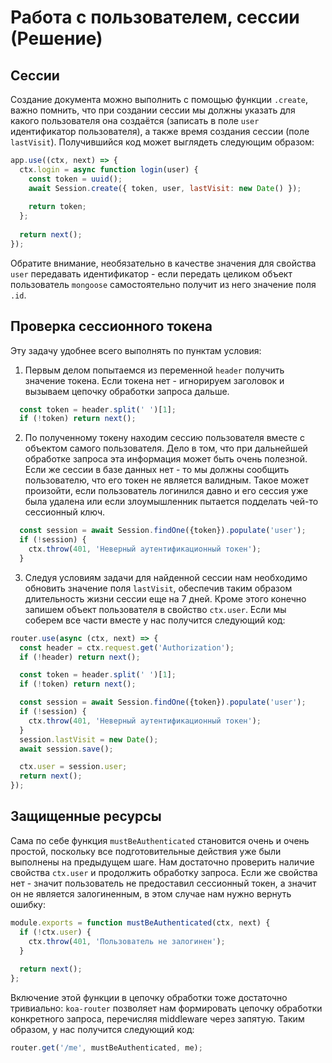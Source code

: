 # Работа с пользователем, сессии (Решение)


## Сессии

Создание документа можно выполнить с помощью функции `.create`, важно помнить, что при создании
сессии мы должны указать для какого пользователя она создаётся (записать в поле `user` 
идентификатор пользователя), а также время создания сессии (поле `lastVisit`). Получившийся код 
может выглядеть следующим образом:
```js
app.use((ctx, next) => {
  ctx.login = async function login(user) {
    const token = uuid();
    await Session.create({ token, user, lastVisit: new Date() });
    
    return token;
  };
  
  return next();
});
```
Обратите внимание, необязательно в качестве значения для свойства `user` передавать идентификатор -
если передать целиком объект пользователь `mongoose` самостоятельно получит из него значение поля 
`.id`.


## Проверка сессионного токена

Эту задачу удобнее всего выполнять по пунктам условия:
1. Первым делом попытаемся из переменной `header` получить значение токена. Если токена нет - 
игнорируем заголовок и вызываем цепочку обработки запроса дальше.
```js
  const token = header.split(' ')[1];
  if (!token) return next();
```
2. По полученному токену находим сессию пользователя вместе с объектом самого пользователя. Дело в 
том, что при дальнейшей обработке запроса эта информация может быть очень полезной. Если же сессии в
базе данных нет - то мы должны сообщить пользователю, что его токен не является валидным. Такое 
может произойти, если пользователь логинился давно и его сессия уже была удалена или если 
злоумышленник пытается подделать чей-то сессионный ключ. 
```js
  const session = await Session.findOne({token}).populate('user');
  if (!session) {
    ctx.throw(401, 'Неверный аутентификационный токен');
  }
```
3. Следуя условиям задачи для найденной сессии нам необходимо обновить значение поля `lastVisit`,
обеспечив таким образом длительность жизни сессии еще на 7 дней. Кроме этого конечно запишем объект
пользователя в свойство `ctx.user`. Если мы соберем все части вместе у нас получится следующий код:
```js
router.use(async (ctx, next) => {
  const header = ctx.request.get('Authorization');
  if (!header) return next();

  const token = header.split(' ')[1];
  if (!token) return next();

  const session = await Session.findOne({token}).populate('user');
  if (!session) {
    ctx.throw(401, 'Неверный аутентификационный токен');
  }
  session.lastVisit = new Date();
  await session.save();

  ctx.user = session.user;
  return next();
});
```


## Защищенные ресурсы

Сама по себе функция `mustBeAuthenticated` становится очень и очень простой, поскольку все 
подготовительные действия уже были выполнены на предыдущем шаге. Нам достаточно проверить наличие
свойства `ctx.user` и продолжить обработку запроса. Если же свойства нет - значит пользователь не 
предоставил сессионный токен, а значит он не является залогиненным, в этом случае нам нужно вернуть
ошибку:
```js
module.exports = function mustBeAuthenticated(ctx, next) {
  if (!ctx.user) {
    ctx.throw(401, 'Пользователь не залогинен');
  }
  
  return next();
};
```

Включение этой функции в цепочку обработки тоже достаточно тривиально: `koa-router` позволяет нам 
формировать цепочку обработки конкретного запроса, перечисляя middleware через запятую. Таким 
образом, у нас получится следующий код:
```js
router.get('/me', mustBeAuthenticated, me);
``` 

